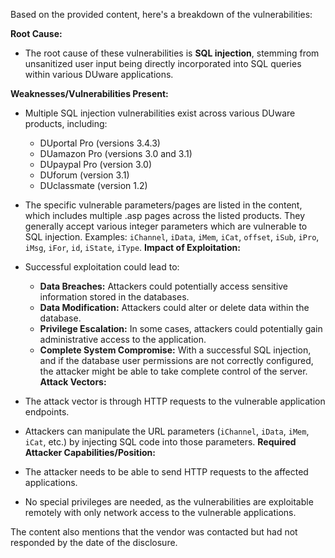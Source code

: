 Based on the provided content, here's a breakdown of the vulnerabilities:

**Root Cause:**

*   The root cause of these vulnerabilities is **SQL injection**, stemming from unsanitized user input being directly incorporated into SQL queries within various DUware applications.

**Weaknesses/Vulnerabilities Present:**

*   Multiple SQL injection vulnerabilities exist across various DUware products, including:
    *   DUportal Pro (versions 3.4.3)
    *   DUamazon Pro (versions 3.0 and 3.1)
    *   DUpaypal Pro (version 3.0)
    *   DUforum (version 3.1)
    *   DUclassmate (version 1.2)

* The specific vulnerable parameters/pages are listed in the content, which includes multiple .asp pages across the listed products. They generally accept various integer parameters which are vulnerable to SQL injection. Examples: `iChannel`, `iData`, `iMem`, `iCat`, `offset`, `iSub`, `iPro`, `iMsg`, `iFor`, `id`, `iState`, `iType`.
**Impact of Exploitation:**

*   Successful exploitation could lead to:
    *   **Data Breaches:** Attackers could potentially access sensitive information stored in the databases.
    *   **Data Modification:** Attackers could alter or delete data within the database.
    *   **Privilege Escalation:** In some cases, attackers could potentially gain administrative access to the application.
    *   **Complete System Compromise:** With a successful SQL injection, and if the database user permissions are not correctly configured, the attacker might be able to take complete control of the server.
**Attack Vectors:**

*   The attack vector is through HTTP requests to the vulnerable application endpoints.
*   Attackers can manipulate the URL parameters (`iChannel`, `iData`, `iMem`, `iCat`, etc.) by injecting SQL code into those parameters.
**Required Attacker Capabilities/Position:**

*   The attacker needs to be able to send HTTP requests to the affected applications.
*   No special privileges are needed, as the vulnerabilities are exploitable remotely with only network access to the vulnerable applications.

The content also mentions that the vendor was contacted but had not responded by the date of the disclosure.